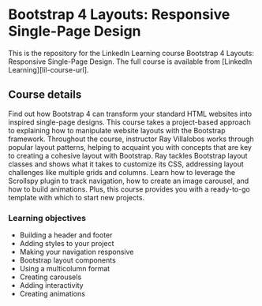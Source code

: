 # Bootstrap 4 Layouts: Responsive Single-Page Design
This is the repository for the LinkedIn Learning course Bootstrap 4 Layouts: Responsive Single-Page Design. The full course is available from [LinkedIn Learning][lil-course-url].

## Course details
Find out how Bootstrap 4 can transform your standard HTML websites into inspired single-page designs. This course takes a project-based approach to explaining how to manipulate website layouts with the Bootstrap framework. Throughout the course, instructor Ray Villalobos works through popular layout patterns, helping to acquaint you with concepts that are key to creating a cohesive layout with Bootstrap. Ray tackles Bootstrap layout classes and shows what it takes to customize its CSS, addressing layout challenges like multiple grids and columns. Learn how to leverage the Scrollspy plugin to track navigation, how to create an image carousel, and how to build animations. Plus, this course provides you with a ready-to-go template with which to start new projects.

### Learning objectives
- Building a header and footer
- Adding styles to your project
- Making your navigation responsive
- Bootstrap layout components
- Using a multicolumn format
- Creating carousels
- Adding interactivity
- Creating animations

